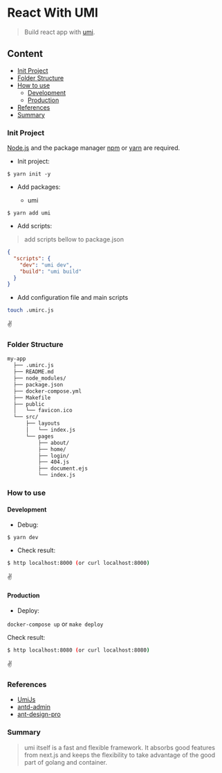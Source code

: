 # React With UMI

>Build react app with [umi](https://umijs.org/). 

## Content

- [Init Project](#init-project)
- [Folder Structure](#folder-structure)
- [How to use](#how-to-use)
  - [Development](#development)
  - [Production](#production)
- [References](#references)
- [Summary](#summary)

### Init Project

[Node.js](https://nodejs.org) and the package manager [npm](https://www.npmjs.com/) or [yarn](https://yarnpkg.com/) are required.

- Init project:

```npm
$ yarn init -y
```

- Add packages: 

    - umi
    
```npm
$ yarn add umi
```

- Add scripts:

>add scripts bellow to package.json
```json
{
  "scripts": {
    "dev": "umi dev",
    "build": "umi build"
  }
}
``` 

- Add configuration file and main scripts

```bash
touch .umirc.js
```

:v:
  
### Folder Structure

```bash
my-app
  ├── .umirc.js
  ├── README.md
  ├── node_modules/
  ├── package.json
  ├── docker-compose.yml
  ├── Makefile
  ├── public
  │   └── favicon.ico
  └── src/
      ├── layouts
      │   └── index.js
      └── pages
          ├── about/
          ├── home/
          ├── login/
          ├── 404.js
          ├── document.ejs
          └── index.js
```

### How to use

#### Development

- Debug:

```npm
$ yarn dev
```

- Check result:
```bash
$ http localhost:8000 (or curl localhost:8000)
```

:v:

#### Production

- Deploy:

`docker-compose up` or `make deploy`

Check result:
```bash
$ http localhost:8080 (or curl localhost:8080)
```

:v:

### References

- [UmiJs](https://umijs.org)
- [antd-admin](https://github.com/zuiidea/antd-admin)
- [ant-design-pro](https://github.com/ant-design/ant-design-pro)

### Summary

>umi itself is a fast and flexible framework. It absorbs good features from next.js and keeps the flexibility to take advantage of the good part of golang and container.  


